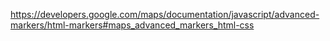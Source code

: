 https://developers.google.com/maps/documentation/javascript/advanced-markers/html-markers#maps_advanced_markers_html-css
